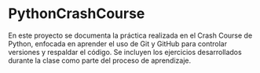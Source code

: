 # PythonCrashCourse

En este proyecto se documenta la práctica realizada en el Crash Course de Python, enfocada en aprender el uso de Git y GitHub para controlar versiones y respaldar el código. Se incluyen los ejercicios desarrollados durante la clase como parte del proceso de aprendizaje.

